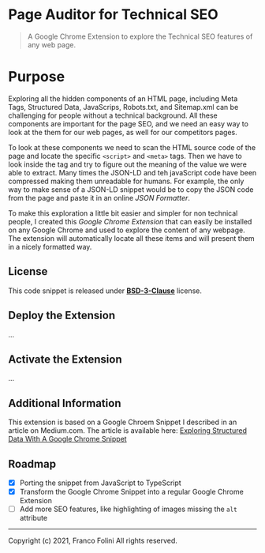 # Page Auditor for Technical SEO 
> A Google Chrome Extension to explore the Technical SEO features of any web page.

# Purpose
Exploring all the hidden components of an HTML page, including Meta Tags, Structured Data, JavaScrips, Robots.txt, and Sitemap.xml can be challenging for people without a technical background. All these components are important for the page SEO, and we need an easy way to look at the them for our web pages, as well for our competitors pages.

To look at these components we need to scan the HTML source code of the page and locate the specific `<script>` and `<meta>` tags. Then we have to look inside the tag and try to figure out the meaning of the value we were able to extract. Many times the JSON-LD and teh javaScript code have been compressed making them unreadable for humans. For example, the only way to make sense of a JSON-LD snippet would be to copy the JSON code from the page and paste it in an online _JSON Formatter_.

To make this exploration a little bit easier and simpler for non technical people, I created this _Google Chrome Extension_ that can easily be installed on any Google Chrome and used to explore the content of any webpage. The extension will automatically locate all these items and will present them in a nicely formatted way.

## License
This code snippet is released under [__BSD-3-Clause__](./LICENSE.md) license.

## Deploy the Extension
...

## Activate the Extension
...

## Additional Information
This extension is based on a Google Chroem Snippet I described in an article on Medium.com.
The article is available here: [Exploring Structured Data With A Google Chrome Snippet](https://folini.medium.com/exploring-structured-data-with-a-google-chrome-snippet-944ad4ef831) 


## Roadmap
- [x] Porting the snippet from JavaScript to TypeScript
- [x] Transform the Google Chrome Snippet into a regular Google Chrome Extension
- [ ] Add more SEO features, like highlighting of images missing the `alt` attribute

---
Copyright (c) 2021, Franco Folini
All rights reserved.
